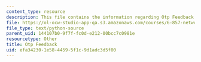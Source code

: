 ```yaml
---
content_type: resource
description: This file contains the information regarding Otp Feedback.
file: https://ol-ocw-studio-app-qa.s3.amazonaws.com/courses/6-857-network-and-computer-security-spring-2014/efa342301e5844595f1c9d1adc3d5f00_otp-feedback.py
file_type: text/python-source
parent_uid: 144107b0-9f7f-fc0d-e212-00bcc7c0981e
resourcetype: Other
title: Otp Feedback
uid: efa34230-1e58-4459-5f1c-9d1adc3d5f00
---
```

